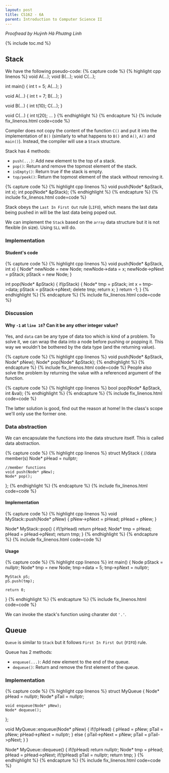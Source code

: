 ```yaml
---
layout: post
title: CS162 - 6A
parent: Introduction to Computer Science II
--- 
```


*Proofread by Huỳnh Hà Phương Linh*

{% include toc.md %}

## Stack
We have the following pseudo-code:
{% capture code %}
{% highlight cpp linenos %}
void A(...);
void B(...);
void C(...);

int main() {
    int t = 5;
    A(...);
}

void A(...) {
    int t = 7;
    B(...);
}

void B(...) {
    int t(10);
    C(...);
}

void C(...) {
    int t(20);
    ...
}
{% endhighlight %}
{% endcapture %}
{% include fix_linenos.html code=code %}

Compiler does not copy the content of the function `C()` and put it into the implementation of `B()` (similarly to what happens to `B()` and `A()`, `A()` and `main()`). Instead, the compiler will use a `Stack` structure.

Stack has 4 methods:

- `push(...)`: Add new element to the top of a stack.
- `pop()`: Return and remove the topmost element of the stack.
- `isEmpty()`: Return true if the stack is empty.
- `top/peek()`: Return the topmost element of the stack without removing it.

{% capture code %}
{% highlight cpp linenos %}
void push(Node* &pStack, int x);
int pop(Node* &pStack);
{% endhighlight %}
{% endcapture %}
{% include fix_linenos.html code=code %}

Stack obeys the `Last In First Out` rule (`LIFO`), which means the last data being pushed in will be the last data being poped out.

We can implement the `Stack` based on the `array` data structure but it is not flexible (in size). Using `SLL` will do.

### Implementation

#### Student's code

{% capture code %}
{% highlight cpp linenos %}
void push(Node* &pStack, int x) {
    Node* newNode = new Node;
    newNode->data = x;
    newNode->pNext = pStack;
    pStack = new Node;
}

int pop(Node* &pStack) {
    if(pStack) {
        Node* tmp = pStack;
        int x = tmp->data;
        pStack = pStack->pNext;
        delete tmp;
        return x;
    }
    return -1;
}
{% endhighlight %}
{% endcapture %}
{% include fix_linenos.html code=code %}

### Discussion

#### Why `-1` at `line 16`? Can it be any other integer value?

Yes, and `data` can be any type of data too which is kind of a problem. To solve it, we can wrap the data into a node before pushing or popping it. This way we wouldn't be bothered by the data type (and the returning value).

{% capture code %}
{% highlight cpp linenos %}
void push(Node* &pStack, Node* pNew);
Node* pop(Node* &pStack);
{% endhighlight %}
{% endcapture %}
{% include fix_linenos.html code=code %}
People also solve the problem by returning the value with a referenced argument of the function.

{% capture code %}
{% highlight cpp linenos %}
bool pop(Node* &pStack, int &val);
{% endhighlight %}
{% endcapture %}
{% include fix_linenos.html code=code %}

The latter solution is good, find out the reason at home! In the class's scope we'll only use the former one.

### Data abstraction

We can encapsulate the functions into the data structure itself. This is called data abstraction.

{% capture code %}
{% highlight cpp linenos %}
struct MyStack {
    //data member(s)
    Node* pHead = nullptr;
    
    //member functions
    void push(Node* pNew);
    Node* pop();
};
{% endhighlight %}
{% endcapture %}
{% include fix_linenos.html code=code %}


#### Implementation

{% capture code %}
{% highlight cpp linenos %}
void MyStack::push(Node* pNew) {
    pNew->pNext = pHead;
    pHead = pNew;
}

Node* MyStack::pop() {
    if(!pHead) return pHead;
    Node* tmp = pHead;
    pHead = pHead->pNext;
    return tmp;
}
{% endhighlight %}
{% endcapture %}
{% include fix_linenos.html code=code %}

#### Usage

{% capture code %}
{% highlight cpp linenos %}
int main() {
    Node pStack = nullptr;
    Node* tmp = new Node;
    tmp->data = 5;
    tmp->pNext = nullptr;
    
    MyStack pS;
    pS.push(tmp);
    
    return 0;
}
{% endhighlight %}
{% endcapture %}
{% include fix_linenos.html code=code %}

We can invoke the stack's function using charater dot `'.'`.

## Queue

`Queue` is similar to `Stack` but it follows `First In First Out` (`FIFO`) rule.

Queue has 2 methods:
- `enqueue(...)`: Add new element to the end of the queue.
- `dequeue()`: Return and remove the first element of the queue.

### Implementation

{% capture code %}
{% highlight cpp linenos %}
struct MyQueue {
    Node* pHead = nullptr;
    Node* pTail = nullptr;
    
    void enqueue(Node* pNew);
    Node* dequeue();
};

void MyQueue::enqueue(Node* pNew) {
    if(!pHead) {
        pHead = pNew;
        pTail = pNew;
        pHead->pNext = nullptr;
    } else {
        pTail->pNext = pNew;
        pTail = pTail->pNext;
    }
}

Node* MyQueue::dequeue() {
    if(!pHead) return nullptr;
    Node* tmp = pHead;
    pHead = pHead->pNext;
    if(!pHead) pTail = nullptr;
    return tmp;
}
{% endhighlight %}
{% endcapture %}
{% include fix_linenos.html code=code %}
